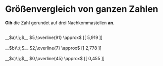 <!--
version:  0.0.1

language: de

@style
input {
    text-align: center;
}
@end

formula: \carry   \textcolor{red}{\scriptsize #1}
formula: \digit   \rlap{\carry{#1}}\phantom{#2}#2
formula: \permil  \text{‰}

import: https://raw.githubusercontent.com/LiaTemplates/Tikz-Jax/main/README.md

script: https://cdn.jsdelivr.net/gh/LiaTemplates/Tikz-Jax@main/dist/index.js


tags: Zahlenverständnis, Dezimalzahlen, Periodizität, Runden, sehr leicht, sehr niedrig, Angeben

comment: Runde eine periodische Dezimalzahl.

author: Martin Lommatzsch

-->




# Größenvergleich von ganzen Zahlen

**Gib** die Zahl gerundet auf drei Nachkommastellen **an**.

<br>
__$a)\;\;$__ $5,\overline{91} \approx$ [[ 5,919 ]] 
<br>
<br>
__$b)\;\;$__ $2,\overline{7} \approx$ [[ 2,778 ]] 
<br>
<br>
__$c)\;\;$__ $0,\overline{45} \approx$ [[ 0,455 ]] 

<br>
<br>
<br>
<br>

